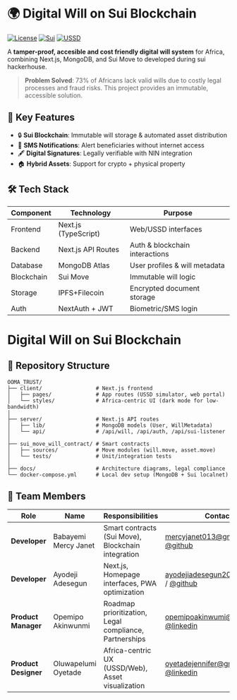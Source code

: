 # 🌍 Digital Will on Sui Blockchain

[![License](https://img.shields.io/badge/License-Apache_2.0-blue.svg)](https://opensource.org/licenses/Apache-2.0)
[![Sui](https://img.shields.io/badge/Built_on-Sui_Blockchain-6FBCF0)](https://sui.io)
[![USSD](https://img.shields.io/badge/USSD_Enabled-Yes-green)](https://africastalking.com)

A **tamper-proof, accesible and cost friendly digital will system** for Africa, combining Next.js, MongoDB, and Sui Move to developed during sui hackerhouse.

> **Problem Solved**: 73% of Africans lack valid wills due to costly legal processes and fraud risks. This project provides an immutable, accessible solution.

## 🚀 Key Features

- 🔒 **Sui Blockchain**: Immutable will storage & automated asset distribution
- 📱 **SMS Notifications**: Alert beneficiaries without internet access
- 🖋️ **Digital Signatures**: Legally verifiable with NIN integration
- 🏠 **Hybrid Assets**: Support for crypto + physical property

## 🛠 Tech Stack

| Component       | Technology                | Purpose                          |
|-----------------|---------------------------|----------------------------------|
| Frontend        | Next.js (TypeScript)      | Web/USSD interfaces              |
| Backend         | Next.js API Routes        | Auth & blockchain interactions   |
| Database        | MongoDB Atlas             | User profiles & will metadata    |
| Blockchain      | Sui Move                  | Immutable will logic             |
| Storage         | IPFS+Filecoin            | Encrypted document storage       |
| Auth            | NextAuth + JWT            | Biometric/SMS login              |


# Digital Will on Sui Blockchain
## 📂 Repository Structure

```
OOMA_TRUST/
├── client/                 # Next.js frontend
│   ├── pages/              # App routes (USSD simulator, web portal)
│   └── styles/             # Africa-centric UI (dark mode for low-bandwidth)
│
├── server/                 # Next.js API routes
│   ├── lib/                # MongoDB models (User, WillMetadata)
│   └── api/                # /api/will, /api/auth, /api/sui-listener
│
├── sui_move_will_contract/ # Smart contracts
│   ├── sources/            # Move modules (will.move, asset.move)
│   └── tests/              # Unit/integration tests
│
├── docs/                   # Architecture diagrams, legal compliance
└── docker-compose.yml      # Local dev setup (MongoDB + Sui localnet)
```

## 👥 Team Members

| Role               | Name                 | Responsibilities                              | Contact                          |
|--------------------|----------------------|-----------------------------------------------|----------------------------------|
| **Developer**      | Babayemi Mercy Janet | Smart contracts (Sui Move), Blockchain integration | mercyjanet013@gmail.com / [@github](https://github.com/mercybabayemi) |
| **Developer**      | Ayodeji Adesegun         | Next.js, Homepage interfaces, PWA optimization | ayodejiadesegun20@gmail.com / [@github](https://github.com/ayodejiades) |
| **Product Manager**| Opemipo Akinwunmi            | Roadmap prioritization, Legal compliance, Partnerships | opemipoakinwumi@gmail.com / [@linkedin](https://www.linkedin.com/in/opemipo-akinwumi/) |
| **Product Designer**| Oluwapelumi Oyetade      | Africa-centric UX (USSD/Web), Asset visualization | oyetadejennifer@gmail.com / [@linkedin](https://linkedin.com/in/oluwapelumioyetade) |